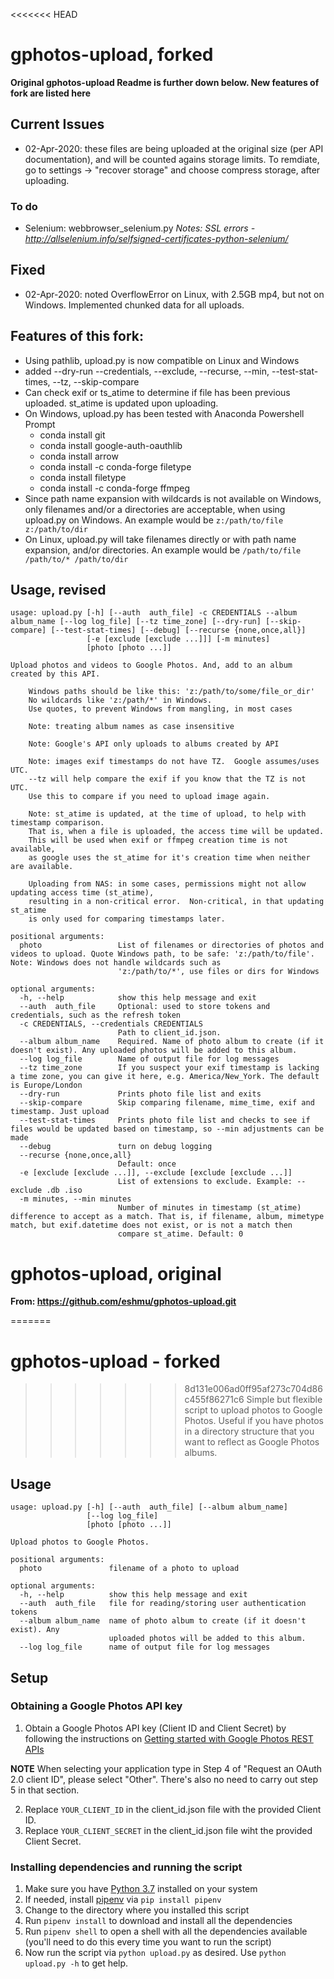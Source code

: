 <<<<<<< HEAD
# gphotos-upload, forked
__Original gphotos-upload Readme is further down below. New features of fork are listed here__

## Current Issues
* 02-Apr-2020: these files are being uploaded at the original size (per API documentation), and
will be counted agains storage limits.  To remdiate, go to settings -> "recover storage" and choose compress storage, after uploading.

### To do
* Selenium: webbrowser_selenium.py *Notes: SSL errors - http://allselenium.info/selfsigned-certificates-python-selenium/*

## Fixed
* 02-Apr-2020: noted OverflowError on Linux, with 2.5GB mp4, but not on Windows.
Implemented chunked data for all uploads.

## Features of this fork:
* Using pathlib, upload.py is now compatible on Linux and Windows
* added --dry-run --credentials, --exclude, --recurse, --min, --test-stat-times, --tz, --skip-compare
* Can check exif or ts_atime to determine if file has been previous uploaded. st_atime is updated upon uploading.
* On Windows, upload.py has been tested with Anaconda Powershell Prompt
    * conda install git
    * conda install google-auth-oauthlib
    * conda install arrow
    * conda install -c conda-forge filetype
    * conda install filetype
    * conda install -c conda-forge ffmpeg
* Since path name expansion with wildcards is not available on Windows,
only filenames and/or a directories are acceptable, when using upload.py
on Windows.  An example would be `z:/path/to/file z:/path/to/dir`
* On Linux, upload.py will take filenames directly or with path name expansion, and/or directories.
An example would be `/path/to/file /path/to/* /path/to/dir`

## Usage, revised

```
usage: upload.py [-h] [--auth  auth_file] -c CREDENTIALS --album album_name [--log log_file] [--tz time_zone] [--dry-run] [--skip-compare] [--test-stat-times] [--debug] [--recurse {none,once,all}]
                 [-e [exclude [exclude ...]]] [-m minutes]
                 [photo [photo ...]]

Upload photos and videos to Google Photos. And, add to an album created by this API.

    Windows paths should be like this: 'z:/path/to/some/file_or_dir'
    No wildcards like 'z:/path/*' in Windows.
    Use quotes, to prevent Windows from mangling, in most cases

    Note: treating album names as case insensitive

    Note: Google's API only uploads to albums created by API

    Note: images exif timestamps do not have TZ.  Google assumes/uses UTC.
    --tz will help compare the exif if you know that the TZ is not UTC.
    Use this to compare if you need to upload image again.

    Note: st_atime is updated, at the time of upload, to help with timestamp comparison.
    That is, when a file is uploaded, the access time will be updated.
    This will be used when exif or ffmpeg creation time is not available,
    as google uses the st_atime for it's creation time when neither are available.

    Uploading from NAS: in some cases, permissions might not allow updating access time (st_atime),
    resulting in a non-critical error.  Non-critical, in that updating st_atime
    is only used for comparing timestamps later.

positional arguments:
  photo                 List of filenames or directories of photos and videos to upload. Quote Windows path, to be safe: 'z:/path/to/file'. Note: Windows does not handle wildcards such as
                        'z:/path/to/*', use files or dirs for Windows

optional arguments:
  -h, --help            show this help message and exit
  --auth  auth_file     Optional: used to store tokens and credentials, such as the refresh token
  -c CREDENTIALS, --credentials CREDENTIALS
                        Path to client_id.json.
  --album album_name    Required. Name of photo album to create (if it doesn't exist). Any uploaded photos will be added to this album.
  --log log_file        Name of output file for log messages
  --tz time_zone        If you suspect your exif timestamp is lacking a time zone, you can give it here, e.g. America/New_York. The default is Europe/London
  --dry-run             Prints photo file list and exits
  --skip-compare        Skip comparing filename, mime_time, exif and timestamp. Just upload
  --test-stat-times     Prints photo file list and checks to see if files would be updated based on timestamp, so --min adjustments can be made
  --debug               turn on debug logging
  --recurse {none,once,all}
                        Default: once
  -e [exclude [exclude ...]], --exclude [exclude [exclude ...]]
                        List of extensions to exclude. Example: --exclude .db .iso
  -m minutes, --min minutes
                        Number of minutes in timestamp (st_atime) difference to accept as a match. That is, if filename, album, mimetype match, but exif.datetime does not exist, or is not a match then
                        compare st_atime. Default: 0
```

# gphotos-upload, original
__From: https://github.com/eshmu/gphotos-upload.git__

=======
# gphotos-upload - forked
>>>>>>> 8d131e006ad0ff95af273c704d86c455f86271c6
Simple but flexible script to upload photos to Google Photos. Useful if you have photos in a directory structure that you want to reflect as Google Photos albums.

## Usage 

```
usage: upload.py [-h] [--auth  auth_file] [--album album_name]
                 [--log log_file]
                 [photo [photo ...]]

Upload photos to Google Photos.

positional arguments:
  photo               filename of a photo to upload

optional arguments:
  -h, --help          show this help message and exit
  --auth  auth_file   file for reading/storing user authentication tokens
  --album album_name  name of photo album to create (if it doesn't exist). Any
                      uploaded photos will be added to this album.
  --log log_file      name of output file for log messages
```


## Setup

### Obtaining a Google Photos API key

1. Obtain a Google Photos API key (Client ID and Client Secret) by following the instructions on [Getting started with Google Photos REST APIs](https://developers.google.com/photos/library/guides/get-started)

**NOTE** When selecting your application type in Step 4 of "Request an OAuth 2.0 client ID", please select "Other". There's also no need to carry out step 5 in that section.

2. Replace `YOUR_CLIENT_ID` in the client_id.json file with the provided Client ID. 
3. Replace `YOUR_CLIENT_SECRET` in the client_id.json file wiht the provided Client Secret.

### Installing dependencies and running the script

1. Make sure you have [Python 3.7](https://www.python.org/downloads/) installed on your system
2. If needed, install [pipenv](https://pypi.org/project/pipenv/) via `pip install pipenv`
3. Change to the directory where you installed this script
4. Run `pipenv install` to download and install all the dependencies
5. Run `pipenv shell` to open a shell with all the dependencies available (you'll need to do this every time you want to run the script)
6. Now run the script via `python upload.py` as desired. Use `python upload.py -h` to get help.

 
